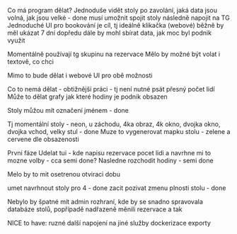 Co má program dělat?
Jednoduše vidět stoly po zavolání, jaká data jsou volná, jak jsou velké - done
musí umožnit spojit stoly
následně napojit na TG
Jednoduché UI pro bookování je cíl, tj ideálně klikačka (webové)
běžně by měl ukázat 7 dní dopředu
dále by mohl sbírat data, jak moc byl podnik využit

Momentálně používají tg skupinu na rezervace
Mělo by možné být volat i textově, co chci

Mimo to bude dělat i webové UI pro obě možnosti

Co to nemá dělat - obtižnější práci - tj není nutné psát přesný počet lidí
Může to dělat grafy jak které hodiny je podnik obsazen

Stoly můžou mít označení jménem - done

Tj momentální stoly - neon, u záchodu, 4ka obraz, 4k okno, dvojka okno, dvojka vchod, velky stul - done
Muze to vygenerovat mapku stolu - zelene a cervene dle obsazenosti

Prvni fáze
Udelat tui - kde napisu rezervace pocet lidi a navrhne mi to mozne volby - cca semi done?
Nasledne rozchodit hodiny - semi done

Melo by to mit osetrenou otviraci dobu


umet navrhnout stoly pro 4 - done
zacit pozivat zmenu plnosti stolu - done

Nebylo by špatné mít admin rozhraní, kde by se snadno spravovala databáze stolů, popřípadě nadřazeně měnili rezervace a tak


NICE to have: ruzné další napojení na jiné služby
dockerizace
exporty

